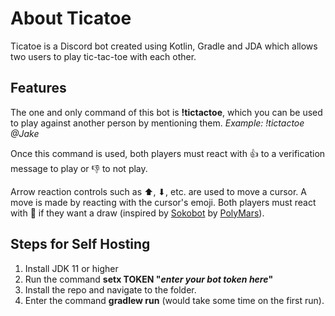 # About Ticatoe

Ticatoe is a Discord bot created using Kotlin, Gradle and JDA which allows two users to play tic-tac-toe with each other.

## Features

The one and only command of this bot is **!tictactoe**, which you can be used to play against another person by mentioning them.
*Example: !tictactoe @Jake*

Once this command is used, both players must react with 👍 to a verification message to play or 👎 to not play.

Arrow reaction controls such as ⬆, ⬇, etc. are used to move a cursor. A move is made by reacting with the cursor's emoji. Both players must react with 🤝 if they want a draw (inspired by [Sokobot](https://github.com/PolyMarsDev/Sokobot) by [PolyMars](https://github.com/PolyMarsDev)).

## Steps for Self Hosting

1. Install JDK 11 or higher
2. Run the command **setx TOKEN "*enter your bot token here*"**
3. Install the repo and navigate to the folder.
4. Enter the command **gradlew run** (would take some time on the first run).
